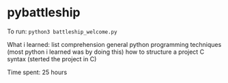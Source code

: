 # pybattleship

To run: 
`python3 battleship_welcome.py`

What i learned: 
list comprehension 
general python programming techniques
(most python i learned was by doing this)
how to structure a project
C syntax (sterted the project in C)

Time spent:
25 hours
